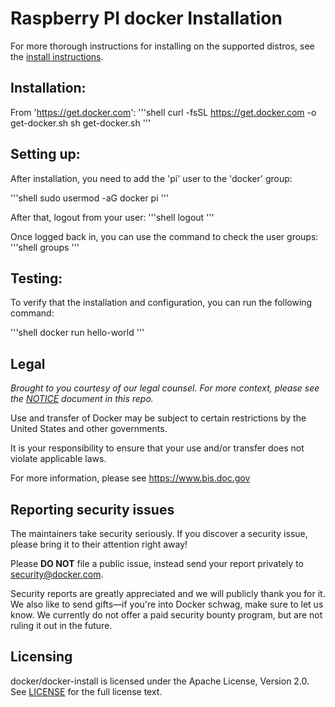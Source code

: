 # Raspberry PI docker Installation
 
For more thorough instructions for installing
on the supported distros, see the [install
instructions](https://docs.docker.com/engine/installation/).


## Installation:

From 'https://get.docker.com':
'''shell
curl -fsSL https://get.docker.com -o get-docker.sh
sh get-docker.sh
'''

## Setting up:

After installation, you need to add the 'pi' user to the 'docker' group:

'''shell
sudo usermod -aG docker pi
'''

After that, logout from your user:
'''shell
logout
'''

Once logged back in, you can use the command to check the user groups:
'''shell
groups
'''

## Testing:

To verify that the installation and configuration, you can run the following command:

'''shell
docker run hello-world
'''

## Legal
*Brought to you courtesy of our legal counsel. For more context,
please see the [NOTICE](NOTICE) document in this repo.*

Use and transfer of Docker may be subject to certain restrictions by the
United States and other governments.

It is your responsibility to ensure that your use and/or transfer does not
violate applicable laws.

For more information, please see https://www.bis.doc.gov

## Reporting security issues

The maintainers take security seriously. If you discover a security issue,
please bring it to their attention right away!

Please **DO NOT** file a public issue, instead send your report privately to
[security@docker.com](mailto:security@docker.com).

Security reports are greatly appreciated and we will publicly thank you for it.
We also like to send gifts—if you're into Docker schwag, make sure to let
us know. We currently do not offer a paid security bounty program, but are not
ruling it out in the future.

## Licensing

docker/docker-install is licensed under the Apache License, Version 2.0.
See [LICENSE](LICENSE) for the full license text.
